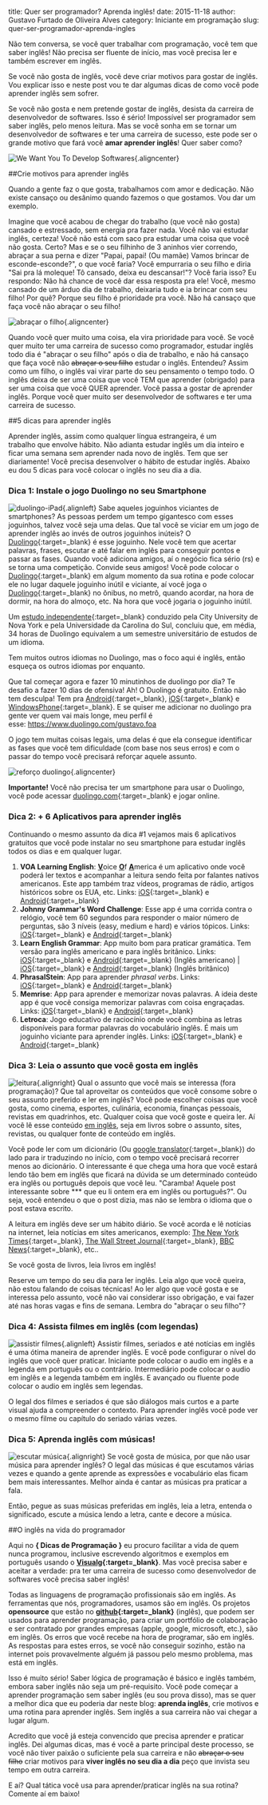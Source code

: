 title: Quer ser programador? Aprenda inglês!
date: 2015-11-18
author: Gustavo Furtado de Oliveira Alves
category: Iniciante em programação
slug: quer-ser-programador-aprenda-ingles

Não tem conversa, se você quer trabalhar com programação, você tem que
saber inglês! Não precisa ser fluente de início, mas você precisa ler e
também escrever em inglês.

Se você não gosta de inglês, você deve criar motivos para gostar de
inglês. Vou explicar isso e neste post vou te dar algumas dicas de como
você pode aprender inglês sem sofrer.

Se você não gosta e nem pretende gostar de inglês, desista da carreira
de desenvolvedor de softwares. Isso é sério! Impossível ser programador
sem saber inglês, pelo menos leitura. Mas se você sonha em se tornar um
desenvolvedor de softwares e ter uma carreira de sucesso, este pode ser
o grande motivo que fará você **amar aprender inglês**! Quer saber como?

![We Want You To Develop
Softwares](/images/quer-ser-programador-aprenda-ingles/WeWantYouToProgram.png){.aligncenter}

##Crie motivos para aprender inglês

Quando a gente faz o que gosta, trabalhamos com amor e dedicação. Não
existe cansaço ou desânimo quando fazemos o que gostamos. Vou dar um
exemplo.

Imagine que você acabou de chegar do trabalho (que você não gosta)
cansado e estressado, sem energia pra fazer nada. Você não vai estudar
inglês, certeza! Você não está com saco pra estudar uma coisa que você
não gosta. Certo? Mas e se o seu filhinho de 3 aninhos vier correndo,
abraçar a sua perna e dizer "Papai, papai! (Ou mamãe) Vamos brincar de
esconde-esconde?", o que você faria? Você empurraria o seu filho e diria
"Sai pra lá moleque! Tô cansado, deixa eu descansar!"? Você faria isso?
Eu respondo: Não há chance de você dar essa resposta pra ele! Você,
mesmo cansado de um árduo dia de trabalho, deixaria tudo e ia brincar
com seu filho! Por quê? Porque seu filho é prioridade pra você. Não há
cansaço que faça você não abraçar o seu filho!

![abraçar o
filho](/images/quer-ser-programador-aprenda-ingles/abraçar-o-filho.jpg){.aligncenter}

Quando você quer muito uma coisa, ela vira prioridade para você. Se você
quer muito ter uma carreira de sucesso como programador, estudar inglês
todo dia é "abraçar o seu filho" após o dia de trabalho, e não há
cansaço que faça você não <del>abraçar o seu filho</del> estudar o inglês.
Entendeu? Assim como um filho, o inglês vai virar parte do seu
pensamento o tempo todo. O inglês deixa de ser uma coisa que você
TEM que aprender (obrigado) para ser uma coisa que você QUER aprender.
Você passa a gostar de aprender inglês. Porque você quer muito ser
desenvolvedor de softwares e ter uma carreira de sucesso.

##5 dicas para aprender inglês

Aprender inglês, assim como qualquer língua estrangeira, é um
trabalho que envolve hábito. Não adianta estudar inglês um dia inteiro e
ficar uma semana sem aprender nada novo de inglês. Tem que ser
diariamente! Você precisa desenvolver o hábito de estudar inglês. Abaixo
eu dou 5 dicas para você colocar o inglês no seu dia a dia.

### Dica 1: Instale o jogo Duolingo no seu Smartphone

![duolingo-iPad](/images/quer-ser-programador-aprenda-ingles/duolingo-iPad-150x150.jpg){.alignleft}
Sabe aqueles joguinhos viciantes de smartphones? As pessoas perdem um tempo
gigantesco com esses joguinhos, talvez você seja uma delas. Que tal
você se viciar em um jogo de aprender inglês ao invés de outros
joguinhos inúteis? O [Duolingo](https://www.duolingo.com/){:target=\_blank} é esse
joguinho. Nele você tem que acertar palavras, frases, escutar e até
falar em inglês para conseguir pontos e passar as fases. Quando você
adiciona amigos, aí o negócio fica sério (rs) e se torna uma competição.
Convide seus amigos! Você pode colocar o
[Duolingo](https://www.duolingo.com/){:target=\_blank} em algum momento da sua rotina e
pode colocar ele no lugar daquele joguinho inútil e viciante, aí você
joga o [Duolingo](https://www.duolingo.com/){:target=\_blank} no ônibus, no metrô, quando
acordar, na hora de dormir, na hora do almoço, etc. Na hora que
você jogaria o joguinho inútil.

Um [estudo
independente](https://s3.amazonaws.com/duolingo-papers/other/vesselinov-grego.duolingo12.pdf){:target=\_blank}
conduzido pela City University de Nova York e pela Universidade da
Carolina do Sul, concluiu que, em média, 34 horas de Duolingo equivalem
a um semestre universitário de estudos de um idioma.

Tem muitos outros idiomas no Duolingo, mas o foco aqui é inglês, então
esqueça os outros idiomas por enquanto.

Que tal começar agora e fazer 10 minutinhos de duolingo por dia? Te
desafio a fazer 10 dias de ofensiva! Ah! O Duolingo é gratuito. Então
não tem desculpa! Tem pra
[Android](https://play.google.com/store/apps/details?id=com.duolingo){:target=\_blank},
[iOS](https://itunes.apple.com/br/app/duolingo-learn-spanish-french/id570060128?mt=8){:target=\_blank}
e
[WindowsPhone](https://www.microsoft.com/pt-br/store/apps/duolingo-learn-languages-for-free/9wzdncrcv5xn){:target=\_blank}.
E se quiser me adicionar no duolingo pra gente ver quem vai mais longe,
meu perfil é esse: <https://www.duolingo.com/gustavo.foa>

O jogo tem muitas coisas legais, uma delas é que ela consegue
identificar as fases que você tem dificuldade (com base nos seus erros)
e com o passar do tempo você precisará reforçar aquele assunto.

![reforço
duolingo](/images/quer-ser-programador-aprenda-ingles/reforço-duolingo.png){.aligncenter}

**Importante!** Você não precisa ter um smartphone para usar o Duolingo,
você pode acessar [duolingo.com](http://duolingo.com){:target=\_blank} e jogar online.

### Dica 2: + 6 Aplicativos para aprender inglês

Continuando o mesmo assunto da dica \#1 vejamos mais 6 aplicativos
gratuitos que você pode instalar no seu smartphone para estudar inglês
todos os dias e em qualquer lugar.

1.  **VOA Learning English**: <span
    style="text-decoration: underline;">**V**</span>oice <span
    style="text-decoration: underline;">**O**</span>f <span
    style="text-decoration: underline;">**A**</span>merica é um
    aplicativo onde você poderá ler textos e acompanhar a leitura sendo
    feita por falantes nativos americanos. Este app também traz vídeos,
    programas de rádio, artigos históricos sobre os EUA, etc.
    Links: [iOS](https://itunes.apple.com/br/app/voa-learning-english-update/id893509851){:target=\_blank} e
    [Android](https://play.google.com/store/apps/details?id=com.smartray.voa){:target=\_blank}
2.  **Johnny Grammar's Word Challenge**: Esse app é uma corrida contra o
    relógio, você tem 60 segundos para responder o maior número de
    perguntas, são 3 níveis (easy, medium e hard) e vários tópicos.
    Links:
    [iOS](https://itunes.apple.com/br/app/learn-english-johnny-grammars/id432488501?mt=8){:target=\_blank}
    e
    [Android](https://play.google.com/store/apps/details?id=com.ubl.spellmaster){:target=\_blank}
3.  **Learn English Grammar**: App muito bom para praticar gramática.
    Tem versão para inglês americano e para inglês britânico. Links:
    [iOS](https://itunes.apple.com/br/app/learnenglish-grammar-us-edition/id681083763?mt=8){:target=\_blank} e
    [Android](https://play.google.com/store/apps/details?id=bc.leg.us){:target=\_blank}
    (Inglês americano) |
    [iOS](https://itunes.apple.com/br/app/learnenglish-grammar-uk-edition/id488099900?mt=8){:target=\_blank}
    e [Android](https://play.google.com/store/apps/details?id=bc.leg){:target=\_blank}
    (Inglês britânico)
4.  **PhrasalStein**: App para aprender *phrasal verbs*. Links:
    [iOS](https://itunes.apple.com/br/app/phrasalstein/id722736985?mt=8){:target=\_blank}
    e
    [Android](https://play.google.com/store/apps/details?id=air.org.cambridge.phrasalsteinlite){:target=\_blank}
5.  **Memrise**: App para aprender e memorizar novas palavras. A ideia
    deste app é que você consiga memorizar palavras com
    coisa engraçadas. Links:
    [iOS](https://itunes.apple.com/br/app/memrise-ultimate-memorisation/id635966718?mt=8){:target=\_blank}
    e
    [Android](https://play.google.com/store/apps/details?id=com.memrise.android.memrisecompanion&hl=en){:target=\_blank}
6.  **Letroca**: Jogo educativo de raciocínio onde você combina as
    letras disponíveis para formar palavras do vocabulário inglês. É
    mais um joguinho viciante para aprender inglês. Links:
    [iOS](https://itunes.apple.com/app/id658511180?mt=8){:target=\_blank} e
    [Android](https://play.google.com/store/apps/details?id=air.com.fanatee.letroca){:target=\_blank}

### Dica 3: Leia o assunto que você gosta em inglês

![leitura](/images/quer-ser-programador-aprenda-ingles/leitura.jpg){.alignright}
Qual o assunto que
você mais se interessa (fora programação)? Que tal aproveitar os
conteúdos que você consome sobre o seu assunto preferido e ler em
inglês? Você pode escolher coisas que você gosta, como cinema, esportes,
culinária, economia, finanças pessoais, revistas em quadrinhos, etc.
Qualquer coisa que você goste e queira ler. Aí você lê esse conteúdo
<span style="text-decoration: underline;">em inglês</span>, seja em
livros sobre o assunto, sites, revistas, ou qualquer fonte de conteúdo
em inglês.

Você pode ler com um dicionário (Ou [google
translator](http://translate.google.com.br){:target=\_blank}) do lado para ir traduzindo
no início, com o tempo você precisará recorrer menos ao dicionário. O
interessante é que chega uma hora que você estará lendo tão bem em
inglês que ficará na dúvida se um determinado conteúdo era inglês ou
português depois que você leu. "Caramba! Aquele post
interessante sobre \*\*\* que eu li ontem era em inglês ou português?".
Ou seja, você entendeu o que o post dizia, mas não se lembra o
idioma que o post estava escrito.

A leitura em inglês deve ser um hábito diário. Se você acorda e lê
notícias na internet, leia notícias em sites americanos, exemplo: [The
New York Times](http://www.nytimes.com/){:target=\_blank}, [The Wall Street
Journal](http://www.wsj.com/){:target=\_blank}, [BBC News](http://www.bbc.com/news){:target=\_blank},
etc..

Se você gosta de livros, leia livros em inglês!

Reserve um tempo do seu dia para ler inglês. Leia algo que você queira,
não estou falando de coisas técnicas! Ao ler algo que você gosta e se
interessa pelo assunto, você não vai considerar isso obrigação, e vai
fazer até nas horas vagas e fins de semana. Lembra do "abraçar o seu
filho"?

### Dica 4: Assista filmes em inglês (com legendas)

![assistir
filmes](/images/quer-ser-programador-aprenda-ingles/assistir-filmes-300x201.jpg){.alignleft}
Assistir filmes,
seriados e até notícias em inglês é uma ótima maneira de aprender
inglês. E você pode configurar o nível do inglês que você quer
praticar. Iniciante pode colocar o audio em inglês e a legenda em
português ou o contrário. Intermediário pode colocar o audio em inglês e
a legenda também em inglês. E avançado ou fluente pode colocar o audio
em inglês sem legendas.

O legal dos filmes e seriados é que são diálogos mais curtos e a parte
visual ajuda a compreender o contexto. Para aprender inglês você pode
ver o mesmo filme ou capítulo do seriado várias vezes.

### Dica 5: Aprenda inglês com músicas!

![escutar
música](/images/quer-ser-programador-aprenda-ingles/escutar-música-150x150.jpg){.alignright}
Se você gosta de música, por que não usar música para aprender inglês? O legal
das músicas é que escutamos várias vezes e quando a gente aprende as
expressões e vocabulário elas ficam bem mais interessantes. Melhor ainda
é cantar as músicas pra praticar a fala.

Então, pegue as suas músicas preferidas em inglês, leia a letra,
entenda o significado, escute a música lendo a letra, cante e decore a
música.

##O inglês na vida do programador

Aqui no **{ Dicas de Programação }** eu procuro facilitar a vida de quem
nunca programou, inclusive escrevendo algoritmos e exemplos em português
usando o
**[Visualg](http://www.dicasdeprogramacao.com.br/linguagem-de-programacao-para-iniciantes/){:target=\_blank}**.
Mas você precisa saber e aceitar a verdade: pra ter uma carreira de
sucesso como desenvolvedor de softwares você precisa saber inglês!

Todas as linguagens de programação profissionais são em inglês. As
ferramentas que nós, programadores, usamos são em inglês. Os projetos
**opensource** que estão no **[github](http://github.com){:target=\_blank}** (inglês),
que podem ser usados para aprender programação, para criar um portfólio
de colaboração e ser contratado por grandes empresas (apple, google,
microsoft, etc.), são em inglês. Os erros que você recebe na hora de
programar, são em inglês. As respostas para estes erros, se você não
conseguir sozinho, estão na internet pois provavelmente alguém já passou
pelo mesmo problema, mas está em inglês.

Isso é muito sério! Saber lógica de programação é básico e inglês
também, embora saber inglês não seja um pré-requisito. Você pode começar
a aprender programação sem saber inglês (eu sou prova disso), mas se
quer a melhor dica que eu poderia dar neste blog: **aprenda inglês**,
crie motivos e uma rotina para aprender inglês. Sem inglês a sua
carreira não vai chegar a lugar algum.

Acredito que você já esteja convencido que precisa aprender e praticar
inglês. Dei algumas dicas, mas é você a parte principal deste processo,
se você não tiver paixão o suficiente pela sua carreira e não <del>abraçar o seu filho</del> criar motivos para **viver inglês no seu dia a dia** peço
que invista seu tempo em outra carreira.

E aí? Qual tática você usa para aprender/praticar inglês na sua rotina?
Comente aí em baixo!
